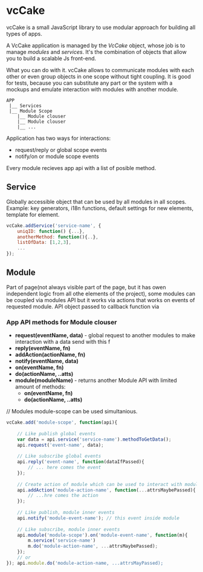 # vcCake
vcCake is a small JavaScript library to use modular approach for building all types of apps.

A VcCake application is managed by the *VcCake* object, whose job is to manage *modules* and *services*. It's the combination of objects that allow you to build a scalable Js front-end.

What you can do with it. vcCake allows to communicate modules with each other or even group objects in one scope without tight coupling. 
It is good for tests, because you can substitute any part or the system with a mockups and emulate interaction with modules with another module. 
```
APP
 |__ Services
 |__ Module Scope
 	|__ Module clouser
 	|__ Module clouser
 	|__ ...
```

Application has two ways for interactions:
- request/reply or global scope events
- notify/on or module scope events

Every module recieves app api with a list of posible method.


## Service
Globally accessible object that can be used by all modules in all scopes. Example: key generators, i18n functions, default settings for new elements, template for element.
```javascript
vcCake.addService('service-name', {
	uniqID: function() {...},
	anotherMethod: function(){..},
	listOfData: [1,2,3],
	...
});
```
## Module
Part of page(not always visible part of the page, but it has owen independent logic from all othe elements of the project), some modules can be coupled via modules API but it works via actions that works on events of requested module.
API object passed to callback function via 

### App API methods for Module clouser

- **request(eventName, data)** - global request to another modules to make interaction with a data send with this f
- **reply(eventName, fn)**
- **addAction(actionName, fn)**
- **notify(eventName, data)**
- **on(eventName, fn)**
- **do(actionName, ..atts)**
- **module(moduleName)** - returns another Module API with limited amount of methods:
	- **on(eventName, fn)**
	- **do(actionName, ..atts)**



// Modules module-scope can be used simultanious.
```javascript
vcCake.add('module-scope', function(api){
	
	// Like publish global events
	var data = api.service('service-name').methodToGetData();
	api.request('event-name', data);
	
	// Like subscribe global events
	api.reply('event-name', function(dataIfPassed){
		// ... here comes the event
	});
	
	// Create action of module which can be used to interact with module from another module.
	api.addAction('module-action-name', function(...attrsMaybePassed){
		// ...hre comes the action
	});
	
	// Like publish, module inner events
	api.notify('module-event-name'); // this event inside module
	
	// Like subscribe, module inner events
	api.module('module-scope').on('module-event-name', function(m){
		m.service('service-name')
		m.do('module-action-name', ...attrsMaybePassed);
	});
	// or
});	api.module.do('module-action-name, ...attrsMayPassed);
```
